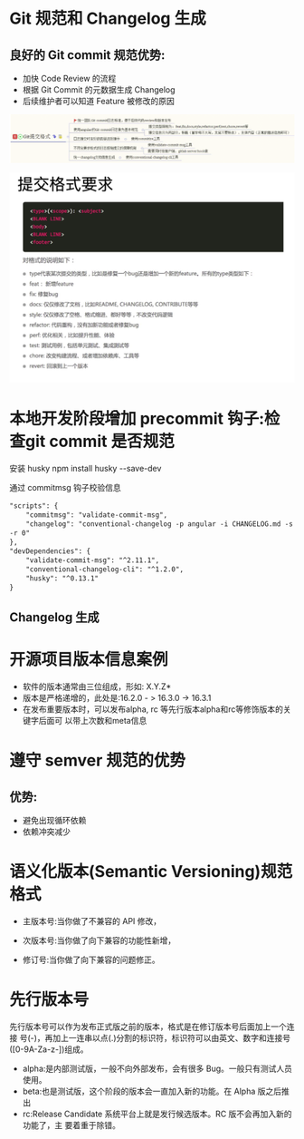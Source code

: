 
# Git 规范和 Changelog 生成



## 良好的 Git commit 规范优势:
* 加快 Code Review 的流程
* 根据 Git Commit 的元数据生成 Changelog
* 后续维护者可以知道 Feature 被修改的原因

![img](../allImg/git-commit.png)

![img](../allImg/commit-要求.png)

# 本地开发阶段增加 precommit 钩子:检查git commit 是否规范

安装 husky
npm install husky --save-dev 

通过 commitmsg 钩子校验信息

    "scripts": {
        "commitmsg": "validate-commit-msg", 
        "changelog": "conventional-changelog -p angular -i CHANGELOG.md -s -r 0" 
    },
    "devDependencies": { 
        "validate-commit-msg": "^2.11.1", 
        "conventional-changelog-cli": "^1.2.0", 
        "husky": "^0.13.1"
    }

## Changelog 生成

# 开源项目版本信息案例
* 软件的版本通常由三位组成，形如: X.Y.Z* 
* 版本是严格递增的，此处是:16.2.0 - > 16.3.0 -> 16.3.1
* 在发布重要版本时，可以发布alpha, rc 等先行版本alpha和rc等修饰版本的关键字后面可 以带上次数和meta信息

# 遵守 semver 规范的优势

## 优势: 
* 避免出现循环依赖
* 依赖冲突减少


# 语义化版本(Semantic Versioning)规范格式

* 主版本号:当你做了不兼容的 API 修改， 


* 次版本号:当你做了向下兼容的功能性新增，


* 修订号:当你做了向下兼容的问题修正。

# 先行版本号
先行版本号可以作为发布正式版之前的版本，格式是在修订版本号后面加上一个连接 号(-)，再加上一连串以点(.)分割的标识符，标识符可以由英文、数字和连接号 ([0-9A-Za-z-])组成。

* alpha:是内部测试版，一般不向外部发布，会有很多 Bug。一般只有测试人员使用。 
* beta:也是测试版，这个阶段的版本会一直加入新的功能。在 Alpha 版之后推出
* rc:Release Candidate 系统平台上就是发行候选版本。RC 版不会再加入新的功能了，主 要着重于除错。
